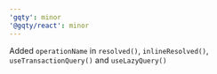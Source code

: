 ```yaml
---
'gqty': minor
'@gqty/react': minor
---
```


Added `operationName` in `resolved()`, `inlineResolved()`,
`useTransactionQuery()` and `useLazyQuery()`
